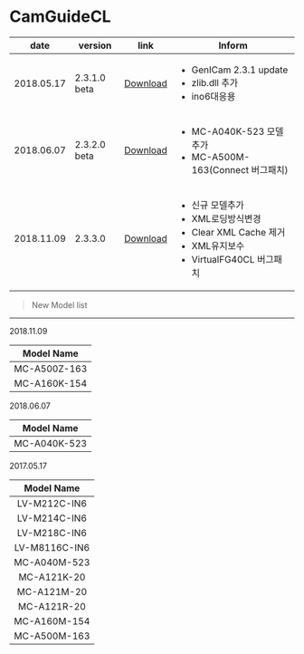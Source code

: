 # CamGuideCL

| date | version | link | Inform |
|---|---|---|-------------|
| 2018.05.17 | 2.3.1.0 beta | [Download](https://github.com/CREVIS/Camera/raw/master/CamGuideCL/CamGuideCL_V2.3.1.0(Beta).zip)| <ul><li>GenICam 2.3.1 update<br/></li><li>zlib.dll 추가</li><li>ino6대응용</li></ul> |
| 2018.06.07 | 2.3.2.0 beta | [Download](https://github.com/CREVIS/Camera/raw/master/CamGuideCL/CamGuideCL(beta)_V2.3.2.zip)| <ul><li>MC-A040K-523 모델추가 <br/></li><li>MC-A500M-163(Connect 버그패치)</li></ul> |
| 2018.11.09 | 2.3.3.0 | [Download](https://github.com/CREVIS/Camera/raw/master/CamGuideCL/CamGuideCL_V2.3.3.zip)| <ul><li>신규 모델추가 <br/></li><li>XML로딩방식변경</li><li>Clear XML Cache 제거<br/></li><li>XML유지보수<br/></li><li>VirtualFG40CL 버그패치<br/></li></ul> |
  
  
>New Model list
---------------

2018.11.09

| Model Name |
| :---: |
|MC-A500Z-163|
|MC-A160K-154|


2018.06.07

| Model Name |
| :---: |
|MC-A040K-523|


2017.05.17

| Model Name |
| :---: |
|LV-M212C-IN6|
|LV-M214C-IN6|
|LV-M218C-IN6|
|LV-M8116C-IN6|
|MC-A040M-523|
|MC-A121K-20|
|MC-A121M-20|
|MC-A121R-20|
|MC-A160M-154|
|MC-A500M-163|
